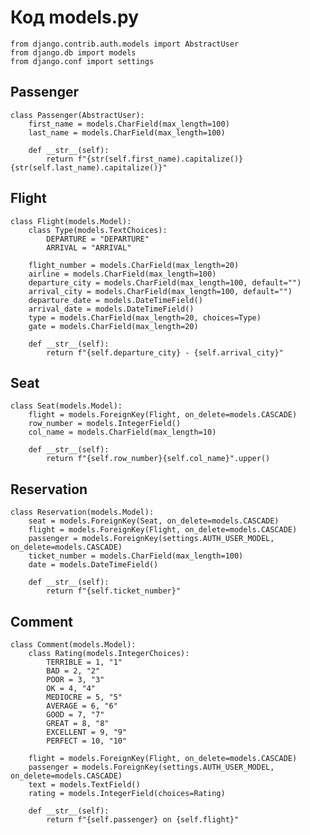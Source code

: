# Код models.py

    from django.contrib.auth.models import AbstractUser
    from django.db import models
    from django.conf import settings
    
## Passenger
    class Passenger(AbstractUser):
        first_name = models.CharField(max_length=100)
        last_name = models.CharField(max_length=100)
    
        def __str__(self):
            return f"{str(self.first_name).capitalize()} {str(self.last_name).capitalize()}"
    
## Flight
    class Flight(models.Model):
        class Type(models.TextChoices):
            DEPARTURE = "DEPARTURE"
            ARRIVAL = "ARRIVAL"
    
        flight_number = models.CharField(max_length=20)
        airline = models.CharField(max_length=100)
        departure_city = models.CharField(max_length=100, default="")
        arrival_city = models.CharField(max_length=100, default="")
        departure_date = models.DateTimeField()
        arrival_date = models.DateTimeField()
        type = models.CharField(max_length=20, choices=Type)
        gate = models.CharField(max_length=20)
    
        def __str__(self):
            return f"{self.departure_city} - {self.arrival_city}"
    
## Seat    
    class Seat(models.Model):
        flight = models.ForeignKey(Flight, on_delete=models.CASCADE)
        row_number = models.IntegerField()
        col_name = models.CharField(max_length=10)
    
        def __str__(self):
            return f"{self.row_number}{self.col_name}".upper()
    
## Reservation    
    class Reservation(models.Model):
        seat = models.ForeignKey(Seat, on_delete=models.CASCADE)
        flight = models.ForeignKey(Flight, on_delete=models.CASCADE)
        passenger = models.ForeignKey(settings.AUTH_USER_MODEL, on_delete=models.CASCADE)
        ticket_number = models.CharField(max_length=100)
        date = models.DateTimeField()
    
        def __str__(self):
            return f"{self.ticket_number}"
    
## Comment    
    class Comment(models.Model):
        class Rating(models.IntegerChoices):
            TERRIBLE = 1, "1"
            BAD = 2, "2"
            POOR = 3, "3"
            OK = 4, "4"
            MEDIOCRE = 5, "5"
            AVERAGE = 6, "6"
            GOOD = 7, "7"
            GREAT = 8, "8"
            EXCELLENT = 9, "9"
            PERFECT = 10, "10"
    
        flight = models.ForeignKey(Flight, on_delete=models.CASCADE)
        passenger = models.ForeignKey(settings.AUTH_USER_MODEL, on_delete=models.CASCADE)
        text = models.TextField()
        rating = models.IntegerField(choices=Rating)
    
        def __str__(self):
            return f"{self.passenger} on {self.flight}"

